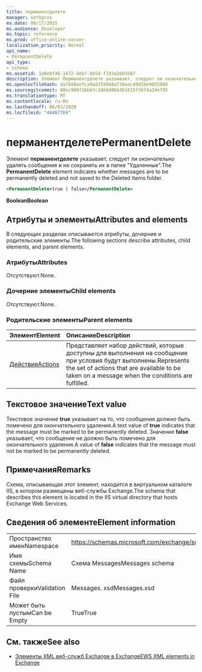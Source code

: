 ```yaml
---
title: перманентделете
manager: sethgros
ms.date: 09/17/2015
ms.audience: Developer
ms.topic: reference
ms.prod: office-online-server
localization_priority: Normal
api_name:
- PermanentDelete
api_type:
- schema
ms.assetid: 1a0e0f46-1472-4eb7-bb54-f193a2603587
description: Элемент Перманентделете указывает, следует ли окончательно удалять сообщения и не сохранять их в папке "Удаленные".
ms.openlocfilehash: da7680eefca9ad359948af38eac49d18e9055988
ms.sourcegitcommit: 88ec988f2bb67c1866d06b361615f3674a24e795
ms.translationtype: MT
ms.contentlocale: ru-RU
ms.lasthandoff: 06/03/2020
ms.locfileid: "44467769"
---
```

# <a name="permanentdelete"></a><span data-ttu-id="9e58b-103">перманентделете</span><span class="sxs-lookup"><span data-stu-id="9e58b-103">PermanentDelete</span></span>

<span data-ttu-id="9e58b-104">Элемент **перманентделете** указывает, следует ли окончательно удалять сообщения и не сохранять их в папке "Удаленные".</span><span class="sxs-lookup"><span data-stu-id="9e58b-104">The **PermanentDelete** element indicates whether messages are to be permanently deleted and not saved to the Deleted Items folder.</span></span> 
  
```XML
<PermanentDelete>true | false</PermanentDelete>
```

 <span data-ttu-id="9e58b-105">**Boolean**</span><span class="sxs-lookup"><span data-stu-id="9e58b-105">**Boolean**</span></span>
## <a name="attributes-and-elements"></a><span data-ttu-id="9e58b-106">Атрибуты и элементы</span><span class="sxs-lookup"><span data-stu-id="9e58b-106">Attributes and elements</span></span>

<span data-ttu-id="9e58b-107">В следующих разделах описываются атрибуты, дочерние и родительские элементы.</span><span class="sxs-lookup"><span data-stu-id="9e58b-107">The following sections describe attributes, child elements, and parent elements.</span></span>
  
### <a name="attributes"></a><span data-ttu-id="9e58b-108">Атрибуты</span><span class="sxs-lookup"><span data-stu-id="9e58b-108">Attributes</span></span>

<span data-ttu-id="9e58b-109">Отсутствуют.</span><span class="sxs-lookup"><span data-stu-id="9e58b-109">None.</span></span>
  
### <a name="child-elements"></a><span data-ttu-id="9e58b-110">Дочерние элементы</span><span class="sxs-lookup"><span data-stu-id="9e58b-110">Child elements</span></span>

<span data-ttu-id="9e58b-111">Отсутствуют.</span><span class="sxs-lookup"><span data-stu-id="9e58b-111">None.</span></span>
  
### <a name="parent-elements"></a><span data-ttu-id="9e58b-112">Родительские элементы</span><span class="sxs-lookup"><span data-stu-id="9e58b-112">Parent elements</span></span>

|<span data-ttu-id="9e58b-113">**Элемент**</span><span class="sxs-lookup"><span data-stu-id="9e58b-113">**Element**</span></span>|<span data-ttu-id="9e58b-114">**Описание**</span><span class="sxs-lookup"><span data-stu-id="9e58b-114">**Description**</span></span>|
|:-----|:-----|
|[<span data-ttu-id="9e58b-115">Действия</span><span class="sxs-lookup"><span data-stu-id="9e58b-115">Actions</span></span>](actions.md) <br/> |<span data-ttu-id="9e58b-116">Представляет набор действий, которые доступны для выполнения на сообщение при условия будут выполнены.</span><span class="sxs-lookup"><span data-stu-id="9e58b-116">Represents the set of actions that are available to be taken on a message when the conditions are fulfilled.</span></span>  <br/> |
   
## <a name="text-value"></a><span data-ttu-id="9e58b-117">Текстовое значение</span><span class="sxs-lookup"><span data-stu-id="9e58b-117">Text value</span></span>

<span data-ttu-id="9e58b-118">Текстовое значение **true** указывает на то, что сообщение должно быть помечено для окончательного удаления.</span><span class="sxs-lookup"><span data-stu-id="9e58b-118">A text value of **true** indicates that the message must be marked to be permanently deleted.</span></span> <span data-ttu-id="9e58b-119">Значение **false** указывает, что сообщение не должно быть помечено для окончательного удаления.</span><span class="sxs-lookup"><span data-stu-id="9e58b-119">A value of **false** indicates that the message must not be marked to be permanently deleted.</span></span> 
  
## <a name="remarks"></a><span data-ttu-id="9e58b-120">Примечания</span><span class="sxs-lookup"><span data-stu-id="9e58b-120">Remarks</span></span>

<span data-ttu-id="9e58b-121">Схема, описывающая этот элемент, находится в виртуальном каталоге IIS, в котором размещены веб-службы Exchange.</span><span class="sxs-lookup"><span data-stu-id="9e58b-121">The schema that describes this element is located in the IIS virtual directory that hosts Exchange Web Services.</span></span>
  
## <a name="element-information"></a><span data-ttu-id="9e58b-122">Сведения об элементе</span><span class="sxs-lookup"><span data-stu-id="9e58b-122">Element information</span></span>

|||
|:-----|:-----|
|<span data-ttu-id="9e58b-123">Пространство имен</span><span class="sxs-lookup"><span data-stu-id="9e58b-123">Namespace</span></span>  <br/> |https://schemas.microsoft.com/exchange/services/2006/messages  <br/> |
|<span data-ttu-id="9e58b-124">Имя схемы</span><span class="sxs-lookup"><span data-stu-id="9e58b-124">Schema Name</span></span>  <br/> |<span data-ttu-id="9e58b-125">Схема Messages</span><span class="sxs-lookup"><span data-stu-id="9e58b-125">Messages schema</span></span>  <br/> |
|<span data-ttu-id="9e58b-126">Файл проверки</span><span class="sxs-lookup"><span data-stu-id="9e58b-126">Validation File</span></span>  <br/> |<span data-ttu-id="9e58b-127">Messages. xsd</span><span class="sxs-lookup"><span data-stu-id="9e58b-127">Messages.xsd</span></span>  <br/> |
|<span data-ttu-id="9e58b-128">Может быть пустым</span><span class="sxs-lookup"><span data-stu-id="9e58b-128">Can be Empty</span></span>  <br/> |<span data-ttu-id="9e58b-129">True</span><span class="sxs-lookup"><span data-stu-id="9e58b-129">True</span></span>  <br/> |
   
## <a name="see-also"></a><span data-ttu-id="9e58b-130">См. также</span><span class="sxs-lookup"><span data-stu-id="9e58b-130">See also</span></span>



- [<span data-ttu-id="9e58b-131">Элементы XML веб-служб Exchange в Exchange</span><span class="sxs-lookup"><span data-stu-id="9e58b-131">EWS XML elements in Exchange</span></span>](ews-xml-elements-in-exchange.md)

